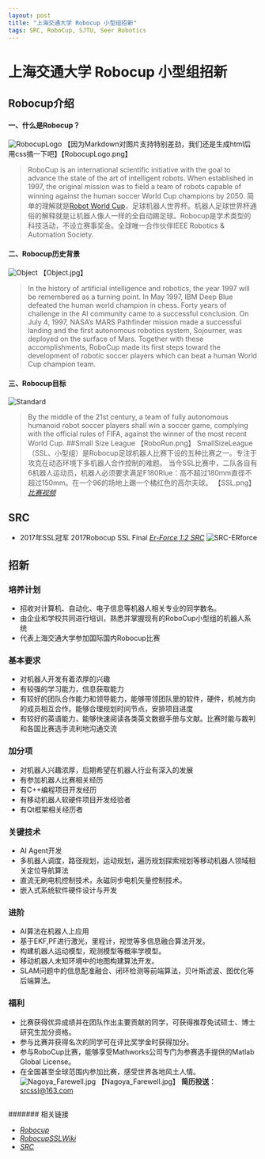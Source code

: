 ```yaml
---
layout: post
title: "上海交通大学 Robocup 小型组招新"
tags: SRC, RoboCup, SJTU, Seer Robotics
---
```

# 上海交通大学 Robocup 小型组招新
## Robocup介绍
#### 一、什么是Robocup？
![RobocupLogo](https://src-ssl.github.io/assests/RobocuopLogo.png)
【因为Markdown对图片支持特别差劲，我们还是生成html后用css搞一下吧】【RobocupLogo.png】
  >RoboCup is an international scientific initiative with the goal to advance the state of the art of intelligent robots. When established in 1997, the original mission was to field a team of robots capable of winning against the human soccer World Cup champions by 2050.
  >简单的理解就是[Robot World Cup](http://www.robocup.org/)，足球机器人世界杯。机器人足球世界杯通俗的解释就是让机器人像人一样的全自动踢足球。Robocup是学术类型的科技活动，不设立赛事奖金。全球唯一合作伙伴IEEE Robotics & Automation Society.
#### 二、Robocup历史背景
![Object](https://src-ssl.github.io/assests/Object.jpg)
【Object.jpg】
>In the history of artificial intelligence and robotics, the year 1997 will be remembered as a turning point. In May 1997, IBM Deep Blue defeated the human world champion in chess. Forty years of challenge in the AI community came to a successful conclusion. On July 4, 1997, NASA’s MARS Pathfinder mission made a successful landing and the first autonomous robotics system, Sojourner, was deployed on the surface of Mars. Together with these accomplishments, RoboCup made its first steps toward the development of robotic soccer players which can beat a human World Cup champion team.

#### 三、Robocup目标
![Standard](https://src-ssl.github.io/assests/Standard.png)
>By the middle of the 21st century, a team of fully autonomous humanoid robot soccer players shall win a soccer game, complying with the official rules of FIFA, against the winner of the most recent World Cup. 
##Small Size League
【RoboRun.png】
SmallSizeLeague（SSL、小型组）是Robocup足球机器人比赛下设的五种比赛之一。专注于攻克在动态环境下多机器人合作控制的难题。
当今SSL比赛中，二队各自有6机器人运动员，机器人必须要求满足F180Rlue：高不超过180mm直径不超过150mm。在一个96的场地上踢一个橘红色的高尔夫球。
【SSL.png】
[*比赛视频*](https://www.youtube.com/watch?v=hZE1YQCghLk)
## SRC
* 2017年SSL冠军
2017Robocup SSL Final [*Er-Force 1:2 SRC*](https://www.youtube.com/watch?v=xr9ilQlU0hY&feature=youtu.be)
![SRC-ERforce](https://src-ssl.github.io/assests/SRC-ERforce.png)
## 招新
### 培养计划
* 招收对计算机、自动化、电子信息等机器人相关专业的同学数名。
* 由企业和学校共同进行培训，熟悉并掌握现有的RoboCup小型组的机器人系统
* 代表上海交通大学参加国际国内Robocup比赛
### 基本要求
* 对机器人开发有着浓厚的兴趣
* 有较强的学习能力，信息获取能力
* 有较好的团队合作能力和领导能力，能够带领团队里的软件，硬件，机械方向的成员相互合作。能够合理规划时间节点，安排项目进度
* 有较好的英语能力，能够快速阅读各类英文数据手册与文献。比赛时能与裁判和各国比赛选手流利地沟通交流
### 加分项
* 对机器人兴趣浓厚，后期希望在机器人行业有深入的发展
* 有参加机器人比赛相关经历
* 有C++编程项目开发经历
* 有移动机器人软硬件项目开发经验者
* 有Qt框架相关经历者
### 关键技术
* AI Agent开发
* 多机器人调度，路径规划，运动规划，遍历规划探索规划等移动机器人领域相关定位导航算法
* 直流无刷电机控制技术，永磁同步电机矢量控制技术。
* 嵌入式系统软件硬件设计与开发
### 进阶
* AI算法在机器人上应用
* 基于EKF,PF进行激光，里程计，视觉等多信息融合算法开发。
* 构建机器人运动模型，观测模型等概率学模型。
* 移动机器人未知环境中的地图构建算法开发。
* SLAM问题中的信息配准融合、闭环检测等前端算法，贝叶斯滤波、图优化等后端算法。
### 福利
* 比赛获得优异成绩并在团队作出主要贡献的同学，可获得推荐免试硕士、博士研究生加分资格。
* 参与比赛并获得名次的同学可在评比奖学金时获得加分。
* 参与RoboCup比赛，能够享受Mathworks公司专门为参赛选手提供的Matlab Global License。
* 在全国甚至全球范围内参加比赛，感受世界各地风土人情。
![Nagoya_Farewell.jpg](https://src-ssl.github.io/assests/Nagoya_Farewell.jpg)
【Nagoya_Farewell.jpg】
**简历投送**：srcssl@163.com
##  ##
####### 相关链接
* [*Robocup*](http://www.robocup.org/)
* [*RobocupSSLWiki*](http://wiki.robocup.org/Small_Size_League)
* [*SRC*](https://src-ssl.github.io/)